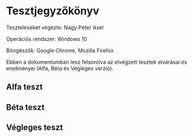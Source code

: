 # Tesztjegyzőkönyv

Teszteléseket végezte: Nagy Péter Axel

Operációs rendszer: Windows 10

Böngészők: Google Chrome, Mozilla Firefox

Ebben a dokumentumban lesz felsorolva az 
elvégzett tesztek elvárásai és eredményei (Alfa, Béta és Végleges verzió).

## Alfa teszt

## Béta teszt

## Végleges teszt
